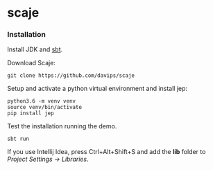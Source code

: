 # scaje

### Installation
Install JDK and [sbt].

Download Scaje:

    git clone https://github.com/davips/scaje

Setup and activate a python virtual environment and
install jep:
    
    python3.6 -m venv venv
    source venv/bin/activate
    pip install jep

Test the installation running the demo.

    sbt run

If you use Intellij Idea,
press Ctrl+Alt+Shift+S and add 
the **lib** folder to *Project Settings -> Libraries*.


[sbt]: https://www.scala-sbt.org/release/docs/Setup.html